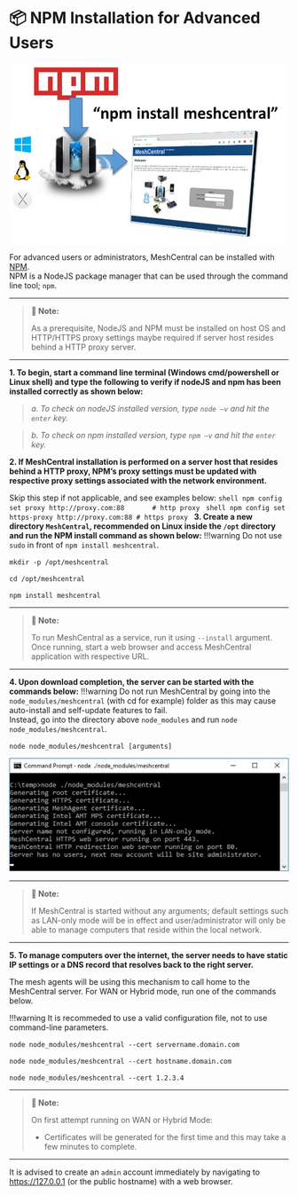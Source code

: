 # 📦 NPM Installation for Advanced Users

![](images/2022-05-16-23-47-36.jpg)

For advanced users or administrators, MeshCentral can be installed with [NPM](https://www.npmjs.com/).<br>
NPM is a NodeJS package manager that can be used through the command line tool; `npm`. 

---
> **📌 Note:**
>
> As a prerequisite, NodeJS and NPM must be installed on host OS and HTTP/HTTPS proxy settings maybe required if server host resides behind a HTTP proxy server. 
---

**1. To begin, start a command line terminal (Windows cmd/powershell or Linux shell) and type the following to verify if nodeJS and npm has been installed correctly as shown below:**

> *a. To check on nodeJS installed version, type `node –v` and hit the `enter` key.*

> *b. To check on npm installed version, type `npm –v` and hit the `enter` key.*

**2. If MeshCentral installation is performed on a server host that resides behind a HTTP proxy, NPM’s proxy settings must be updated with respective proxy settings associated with the network environment.<br>**

Skip this step if not applicable, and see examples below:
    ```shell
    npm config set proxy http://proxy.com:88       # http proxy
    ```
    ```shell
    npm config set https-proxy http://proxy.com:88 # https proxy
    ```
**3. Create a new directory `MeshCentral`, recommended on Linux inside the `/opt` directory and run the NPM install command as shown below:**
!!!warning
    Do not use `sudo` in front of `npm install meshcentral`.
```shell
mkdir -p /opt/meshcentral
```
```shell
cd /opt/meshcentral
```
```shell
npm install meshcentral
```
---
> **📌 Note:**
>
> To run MeshCentral as a service, run it using `--install` argument. Once running, start a web browser and access MeshCentral application with respective URL.
---
**4. Upon download completion, the server can be started with the commands below:**
!!!warning
    Do not run MeshCentral by going into the `node_modules/meshcentral` (with cd for example) folder as this may cause auto-install and self-update features to fail.<br>
    Instead, go into the directory above `node_modules` and run `node node_modules/meshcentral`.

```shell
node node_modules/meshcentral [arguments]
```

![](images/2022-05-16-23-53-08.jpg)

---
> **📌 Note:**
>
>If MeshCentral is started without any arguments;
>default settings such as LAN-only mode will be in effect and user/administrator will only be able to manage computers that reside within the local network.
---
**5. To manage computers over the internet, the server needs to have static IP settings or a DNS record that resolves back to the right server.**

The mesh agents will be using this mechanism to call home to the MeshCentral server. For WAN or Hybrid mode, run one of the commands below.<br>

!!!warning
    It is recommeded to use a valid configuration file, not to use command-line parameters.

```shell
node node_modules/meshcentral --cert servername.domain.com
```
```shell
node node_modules/meshcentral --cert hostname.domain.com
```
```shell
node node_modules/meshcentral --cert 1.2.3.4
```
---
> **📌 Note:**
>
> On first attempt running on WAN or Hybrid Mode: <br>
>   - Certificates will be generated for the first time and this may take a few minutes to complete.
---

It is advised to create an `admin` account immediately by navigating to https://127.0.0.1 (or the public hostname) with a web browser. 
